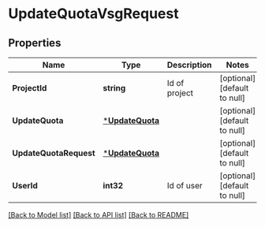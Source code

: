 # UpdateQuotaVsgRequest

## Properties
Name | Type | Description | Notes
------------ | ------------- | ------------- | -------------
**ProjectId** | **string** | Id of project | [optional] [default to null]
**UpdateQuota** | [***UpdateQuota**](UpdateQuota.md) |  | [optional] [default to null]
**UpdateQuotaRequest** | [***UpdateQuota**](UpdateQuota.md) |  | [optional] [default to null]
**UserId** | **int32** | Id of user | [optional] [default to null]

[[Back to Model list]](../README.md#documentation-for-models) [[Back to API list]](../README.md#documentation-for-api-endpoints) [[Back to README]](../README.md)


